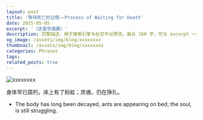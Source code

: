 ```yaml
---
layout: post
title: '等待死亡的过程——Process of Waiting for Death'
date: 2015-05-05
excerpt: '（这里写摘要）'
description: 完整描述，用于搜索引擎与社交平台预览，最长 160 字，可与 excerpt 一致
og_image: /assets/img/blog/xxxxxxxx
thumbnail: /assets/img/blog/xxxxxxxx
categories: Phrases
tags: 
related_posts: true
---
```


<img src="/assets/img/blog/xxxxxxxx" alt="xxxxxxxx">

身体早已腐朽，床上有了蚂蚁；灵魂，仍在挣扎。

- The body has long been decayed, ants are appearing on bed; the soul, is still struggling.